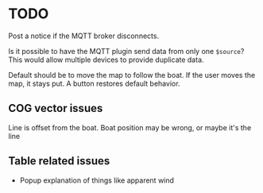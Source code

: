 # TODO

Post a notice if the MQTT broker disconnects.

Is it possible to have the MQTT plugin send data from only one `$source`? This
would allow multiple devices to provide duplicate data.

Default should be to move the map to follow the boat. If the user moves the map,
it stays put. A button restores default behavior.

## COG vector issues
Line is offset from the boat. Boat position may be wrong, or maybe it's the line

## Table related issues

- Popup explanation of things like apparent wind
